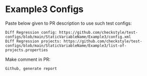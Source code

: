 # Example3 Configs
Paste below given to PR description to use such test configs:
```
Diff Regression config: https://github.com/checkstyle/test-configs/blob/main/StaticVariableName/Example3/config.xml
Diff Regression projects: https://github.com/checkstyle/test-configs/blob/main/StaticVariableName/Example3/list-of-projects.properties
```
Make comment in PR:
```
Github, generate report
```
